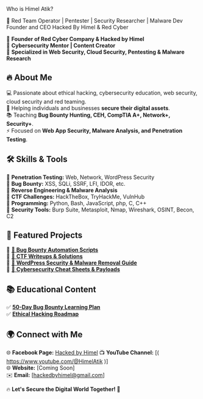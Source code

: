 Who is Himel Atik?

🚀 Red Team Operator | Pentester | Security Researcher | Malware Dev Founder and CEO Hacked By Himel & Red Cyber

🚀 **Founder of Red Cyber Company & Hacked by Himel**  
🔹 **Cybersecurity Mentor | Content Creator**  
🔹 **Specialized in Web Security, Cloud Security, Pentesting & Malware Research**  


## 🔥 About Me  
💻 Passionate about ethical hacking, cybersecurity education, web security, cloud security and red teaming.  
🎯 Helping individuals and businesses **secure their digital assets**.  
📚 Teaching **Bug Bounty Hunting, CEH, CompTIA A+, Network+, Security+**.  
⚡ Focused on **Web App Security, Malware Analysis, and Penetration Testing**.  


## 🛠️ Skills & Tools  
🔹 **Penetration Testing:** Web, Network, WordPress Security  
🔹 **Bug Bounty:** XSS, SQLi, SSRF, LFI, IDOR, etc.  
🔹 **Reverse Engineering & Malware Analysis**  
🔹 **CTF Challenges:** HackTheBox, TryHackMe, VulnHub  
🔹 **Programming:** Python, Bash, JavaScript, php, C, C++  
🔹 **Security Tools:** Burp Suite, Metasploit, Nmap, Wireshark, OSINT, Becon, C2  


## 🚀 Featured Projects  
📌 [🔗 **Bug Bounty Automation Scripts**](#)  
📌 [🔗 **CTF Writeups & Solutions**](#)  
📌 [🔗 **WordPress Security & Malware Removal Guide**](#)  
📌 [🔗 **Cybersecurity Cheat Sheets & Payloads**](#)  


## 📚 Educational Content  
✅ **[50-Day Bug Bounty Learning Plan](#)**  
✅ **[Ethical Hacking Roadmap](#)**  


## 🌍 Connect with Me  
🌐 **Facebook Page:** [Hacked by Himel](https://www.facebook.com/profile.php/?id=61564823670330) 
📺 **YouTube Channel:** [( https://www.youtube.com/@HimelAtik )]  
🌐 **Website:** [Coming Soon]  
✉️ **Email:** [hackedbyhimel@gmail.com]  

🔥 **Let's Secure the Digital World Together! 🚀**  

